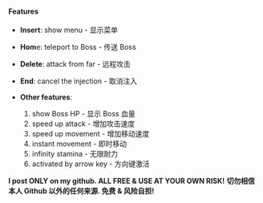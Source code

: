 #### Features

- **Insert**: show menu - 显示菜单
- **Hom**e: teleport to Boss - 传送 Boss
- **Delete**: attack from far - 远程攻击
- **End**: cancel the injection - 取消注入

- **Other features**: 
  1. show Boss HP - 显示 Boss 血量
  2. speed up attack - 增加攻击速度
  3. speed up movement - 增加移动速度
  4. instant movement - 即时移动
  5. infinity stamina - 无限耐力
  6. activated by arrow key - 方向键激活

**I post ONLY on my github. ALL FREE & USE AT YOUR OWN RISK!**
**切勿相信本人 Github 以外的任何来源. 免费 & 风险自担!**
